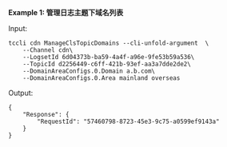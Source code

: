 **Example 1: 管理日志主题下域名列表**



Input: 

```
tccli cdn ManageClsTopicDomains --cli-unfold-argument  \
    --Channel cdn\
    --LogsetId 6d04373b-ba59-4a4f-a96e-9fe53b59a536\
    --TopicId d2256449-c6ff-421b-93ef-aa3a7dde2de2\
    --DomainAreaConfigs.0.Domain a.b.com\
    --DomainAreaConfigs.0.Area mainland overseas
```

Output: 
```
{
    "Response": {
        "RequestId": "57460798-8723-45e3-9c75-a0599ef9143a"
    }
}
```

